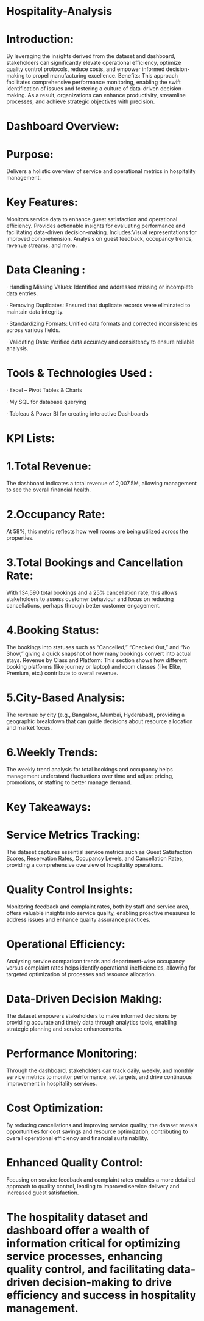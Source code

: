 # Hospitality-Analysis
# Introduction:
By leveraging the insights derived from the dataset and dashboard, stakeholders can significantly elevate operational efficiency, optimize quality control protocols, reduce costs, and empower informed decision-making to propel manufacturing excellence.
Benefits: This approach facilitates comprehensive performance monitoring, enabling the swift identification of issues and fostering a culture of data-driven decision-making. As a result, organizations can enhance productivity, streamline processes, and achieve strategic objectives with precision.

# Dashboard Overview:
# Purpose: 
Delivers a holistic overview of service and operational metrics in hospitality management.
# Key Features:
Monitors service data to enhance guest satisfaction and operational efficiency. Provides actionable insights for evaluating performance and facilitating data-driven decision-making.
Includes:Visual representations for improved comprehension.  Analysis on guest feedback, occupancy trends, revenue streams, and more.

# Data Cleaning :
· Handling Missing Values: Identified and addressed missing or incomplete data entries.

· Removing Duplicates: Ensured that duplicate records were eliminated to maintain data integrity.

· Standardizing Formats: Unified data formats and corrected inconsistencies across various fields.

· Validating Data: Verified data accuracy and consistency to ensure reliable analysis.

# Tools & Technologies Used :
· Excel – Pivot Tables & Charts

· My SQL for database querying

· Tableau & Power BI for creating interactive Dashboards

# KPI Lists:
# 1.Total Revenue: 
The dashboard indicates a total revenue of 2,007.5M, allowing management to see the overall financial health.
# 2.Occupancy Rate: 
At 58%, this metric reflects how well rooms are being utilized across the properties.
# 3.Total Bookings and Cancellation Rate:
With 134,590 total bookings and a 25% cancellation rate, this allows stakeholders to assess customer behaviour and focus on reducing cancellations, perhaps through better customer engagement.
# 4.Booking Status:
The bookings into statuses such as “Cancelled,” “Checked Out,” and “No Show,” giving a quick snapshot of how many bookings convert into actual stays.
Revenue by Class and Platform: This section shows how different booking platforms (like journey or laptop) and room classes (like Elite, Premium, etc.) contribute to overall revenue. 
# 5.City-Based Analysis:
The revenue by city (e.g., Bangalore, Mumbai, Hyderabad), providing a geographic breakdown that can guide decisions about resource allocation and market focus.
# 6.Weekly Trends:
The weekly trend analysis for total bookings and occupancy helps management understand fluctuations over time and adjust pricing, promotions, or staffing to better manage demand.

# Key Takeaways:

# Service Metrics Tracking: 
The dataset captures essential service metrics such as Guest Satisfaction Scores, Reservation Rates, Occupancy Levels, and Cancellation Rates, providing a comprehensive overview of hospitality operations.
# Quality Control Insights: 
Monitoring feedback and complaint rates, both by staff and service area, offers valuable insights into service quality, enabling proactive measures to address issues and enhance quality assurance practices.
# Operational Efficiency:
Analysing service comparison trends and department-wise occupancy versus complaint rates helps identify operational inefficiencies, allowing for targeted optimization of processes and resource allocation.
# Data-Driven Decision Making:
The dataset empowers stakeholders to make informed decisions by providing accurate and timely data through analytics tools, enabling strategic planning and service enhancements.
# Performance Monitoring: 
Through the dashboard, stakeholders can track daily, weekly, and monthly service metrics to monitor performance, set targets, and drive continuous improvement in hospitality services.
# Cost Optimization:
By reducing cancellations and improving service quality, the dataset reveals opportunities for cost savings and resource optimization, contributing to overall operational efficiency and financial sustainability.
# Enhanced Quality Control:
Focusing on service feedback and complaint rates enables a more detailed approach to quality control, leading to improved service delivery and increased guest satisfaction.

# The hospitality dataset and dashboard offer a wealth of information critical for optimizing service processes, enhancing quality control, and facilitating data-driven decision-making to drive efficiency and success in hospitality management.








